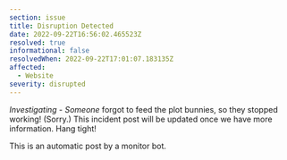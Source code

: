```yaml
---
section: issue
title: Disruption Detected
date: 2022-09-22T16:56:02.465523Z
resolved: true
informational: false
resolvedWhen: 2022-09-22T17:01:07.183135Z
affected:
  - Website
severity: disrupted
---
```

*Investigating* - _Someone_ forgot to feed the plot bunnies, so they stopped working! (Sorry.) This incident post will be updated once we have more information. Hang tight!

This is an automatic post by a monitor bot.
        